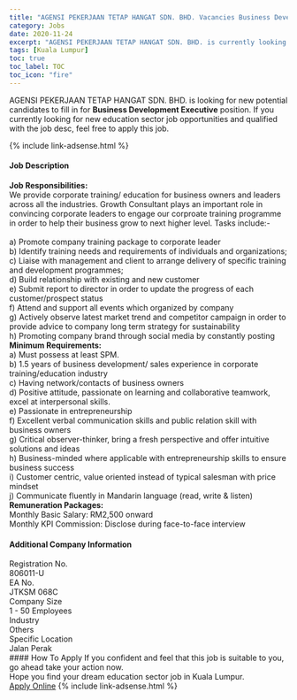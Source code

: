 ```yaml
---
title: "AGENSI PEKERJAAN TETAP HANGAT SDN. BHD. Vacancies Business Development Executive" 
category: Jobs 
date: 2020-11-24 
excerpt: "AGENSI PEKERJAAN TETAP HANGAT SDN. BHD. is currently looking for suitable person to fill in the Business Development Executive which positioned at Kuala Lumpur" 
tags: [Kuala Lumpur] 
toc: true 
toc_label: TOC 
toc_icon: "fire" 
--- 
```


<p>AGENSI PEKERJAAN TETAP HANGAT SDN. BHD. is looking for new potential candidates to fill in for <b>Business Development Executive</b> position. If you currently looking for new education sector job opportunities and qualified with the job desc, feel free to apply this job.
</p>{% include link-adsense.html %} 
 <div><div><div><h4>Job Description</h4></div></div><div><div><span><div><div><strong>Job Responsibilities:</strong></div><div>We provide corporate training/ education for business owners and leaders across all the industries. Growth Consultant plays an important role in convincing corporate leaders to engage our corproate training programme in order to help their business grow to next higher level. Tasks include:-</div><div><br>a) Promote company training package to corporate leader<br>b) Identify training needs and requirements of individuals and organizations;<br>c) Liaise with management and client to arrange delivery of specific training and development programmes;<br>d) Build relationship with existing and new customer<br>e) Submit report to director in order to update the progress of each customer/prospect status<br>f) Attend and support all events which organized by company<br>g) Actively observe latest market trend and competitor campaign in order to provide advice to company long term strategy for sustainability<br>h) Promoting company brand through social media by constantly posting</div><div><strong>Minimum Requirements:</strong></div><div>a) Must possess at least SPM.<br>b) 1.5 years of business development/ sales experience in corporate training/education industry<br>c) Having network/contacts of business owners<br>d) Positive attitude, passionate on learning and collaborative teamwork, excel at interpersonal skills.<br>e) Passionate in entrepreneurship<br>f) Excellent verbal communication skills and public relation skill with business owners<br>g) Critical observer-thinker, bring a fresh perspective and offer intuitive solutions and ideas<br>h) Business-minded where applicable with entrepreneurship skills to ensure business success</div><div>i) Customer centric, value oriented instead of typical salesman with price mindset</div><div>j) Communicate fluently in Mandarin language (read, write &amp; listen)</div><div><strong>Remuneration Packages:</strong><br>Monthly Basic Salary: RM2,500 onward</div><div>Monthly KPI Commission:&#160;Disclose during face-to-face interview</div></div></span></div></div></div> 
<div><div><div><h4>Additional Company Information</h4></div></div><div><div><div><div><div><div><div><div><span>Registration No.</span></div></div><div><span>806011-U</span></div></div></div></div><div><div><div><div><div><span>EA No.</span></div></div><div><span>JTKSM 068C</span></div></div></div></div><div><div><div><div><div><span>Company Size</span></div></div><div><span>1 - 50 Employees</span></div></div></div></div><div><div><div><div><div><span>Industry</span></div></div><div><span>Others</span></div></div></div></div><div><div><div><div><div><span>Specific Location</span></div></div><div><span>Jalan Perak</span></div></div></div></div></div></div></div></div> 
#### How To Apply 
If you confident and feel that this job is suitable to you, go ahead take your action now. <br/> 
Hope you find your dream education sector job in Kuala Lumpur. <br/> 
<a href="https://www.jobstreet.com.my/en/job/business-development-executive-4429167?jobId=jobstreet-my-job-4429167&sectionRank=5&token=0~ca69553f-d94e-494f-a03a-9c1c2623d04a&fr=SRP%20View%20In%20New%20Ta" class="btn btn--info" target="_blank" rel="nofollow noopenner">Apply Online</a> 
{% include link-adsense.html %} 